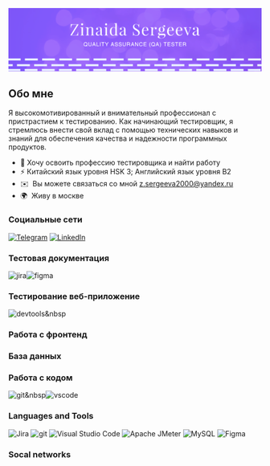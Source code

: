 ![Header](https://github.com/z-sergeeva/z-sergeeva/blob/main/pic/Снимок%20экрана%202023-10-29%20в%2018.14.07.png)

Обо мне 
-------  
Я высокомотивированный и внимательный профессионал с пристрастием к тестированию. Как начинающий тестировщик, я стремлюсь внести свой вклад с помощью технических навыков и знаний для обеспечения качества и надежности программных продуктов.  
* 🧠  Хочу освоить профессию тестировщика и найти работу
* ⚡   Китайский язык уровня HSK 3; Английский язык уровня B2  
* ✉️  Вы можете связаться со мной [z.sergeeva2000@yandex.ru](mailto:z.sergeeva2000@yandex.ru)
* 🌍  Живу в москве

### Социальные сети
[![Telegram](https://img.shields.io/badge/-Telegram-090909?style=for-the-badge&logo=telegram&logoColor=27A0D9)]()
[![LinkedIn](https://img.shields.io/badge/-LinkedIn-090909?style=for-the-badge&logo=linkedin&logoColor=007BB6)]()

### Тестовая документация 
<img src="https://cdn.jsdelivr.net/gh/devicons/devicon/icons/jira/jira-original.svg" title="jira" alt="jira" width="40" height="40"/><img src="https://cdn.jsdelivr.net/gh/devicons/devicon/icons/figma/figma-original.svg" title="figma" alt="figma" width="40" height="40"/>
### Тестирование веб-приложение
<img src="https://d33wubrfki0l68.cloudfront.net/38b5c953a4667366685d55db55d057c86db1fc54/a0fdc/static/acae6b24d940347661ca901ea07f47c1/chrome-dev-logo-icon.png" title="devtools" alt="devtools" width="40" height="40"/>&nbsp
### Работа с фронтенд

### База данных

### Работа с кодом
<img src="https://cdn.jsdelivr.net/gh/devicons/devicon/icons/git/git-original.svg" title="git" alt="git" width="40" height="40"/>&nbsp<img src="https://cdn.jsdelivr.net/gh/devicons/devicon/icons/vscode/vscode-original.svg" title="vscode" alt="vscode" width="40" height="40"/>

 

### Languages and Tools
![Jira](https://img.shields.io/badge/-jira-090909?style=for-the-badge&logo=jira&logoColor=47C5FB)
![git](https://img.shields.io/badge/-git-090909?style=for-the-badge&logo=git&logoColor=47C5FB)
![Visual Studio Code](https://img.shields.io/badge/-VisualStudioCode-090909?style=for-the-badge&logo=Visual-Studio-Code&logoColor=47C5FB)
![Apache JMeter](https://img.shields.io/badge/-ApacheJMeter-090909?style=for-the-badge&logo=Apache-JMeter&logoColor=47C5FB)
![MySQL](https://img.shields.io/badge/-mysql-090909?style=for-the-badge&logo=mysql&logoColor=47C5FB)
![Figma](https://img.shields.io/badge/-figma-090909?style=for-the-badge&logo=figma&logoColor=47C5FB)
### Socal networks

